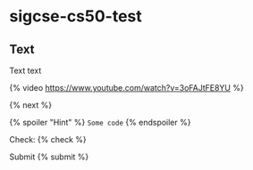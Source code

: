 # sigcse-cs50-test

## Text

Text text

{% video https://www.youtube.com/watch?v=3oFAJtFE8YU %}

{% next %}

{% spoiler "Hint" %}
`Some code`
{% endspoiler %}

Check:
{% check %}

Submit
{% submit %} 
